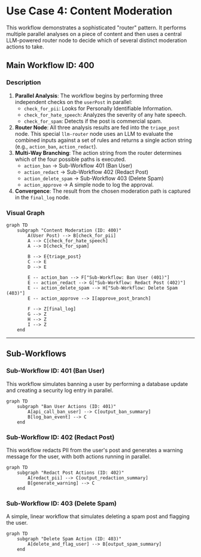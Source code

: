 # Use Case 4: Content Moderation

This workflow demonstrates a sophisticated "router" pattern. It performs multiple parallel analyses on a piece of content and then uses a central LLM-powered router node to decide which of several distinct moderation actions to take.

## Main Workflow ID: 400

### Description

1. **Parallel Analysis**: The workflow begins by performing three independent checks on the `userPost` in parallel:
    - `check_for_pii`: Looks for Personally Identifiable Information.
    - `check_for_hate_speech`: Analyzes the severity of any hate speech.
    - `check_for_spam`: Detects if the post is commercial spam.
2. **Router Node**: All three analysis results are fed into the `triage_post` node. This special `llm-router` node uses an LLM to evaluate the combined inputs against a set of rules and returns a single action string (e.g., `action_ban`, `action_redact`).
3. **Multi-Way Branching**: The action string from the router determines which of the four possible paths is executed.
    - `action_ban` -> Sub-Workflow 401 (Ban User)
    - `action_redact` -> Sub-Workflow 402 (Redact Post)
    - `action_delete_spam` -> Sub-Workflow 403 (Delete Spam)
    - `action_approve` -> A simple node to log the approval.
4. **Convergence**: The result from the chosen moderation path is captured in the `final_log` node.

### Visual Graph

```mermaid
graph TD
    subgraph "Content Moderation (ID: 400)"
        A(User Post) --> B[check_for_pii]
        A --> C[check_for_hate_speech]
        A --> D[check_for_spam]

        B --> E{triage_post}
        C --> E
        D --> E

        E -- action_ban --> F["Sub-Workflow: Ban User (401)"]
        E -- action_redact --> G["Sub-Workflow: Redact Post (402)"]
        E -- action_delete_spam --> H["Sub-Workflow: Delete Spam (403)"]
        E -- action_approve --> I[approve_post_branch]

        F --> Z[final_log]
        G --> Z
        H --> Z
        I --> Z
    end
```

---

## Sub-Workflows

### Sub-Workflow ID: 401 (Ban User)

This workflow simulates banning a user by performing a database update and creating a security log entry in parallel.

```mermaid
graph TD
    subgraph "Ban User Actions (ID: 401)"
        A[api_call_ban_user] --> C[output_ban_summary]
        B[log_ban_event] --> C
    end
```

### Sub-Workflow ID: 402 (Redact Post)

This workflow redacts PII from the user's post and generates a warning message for the user, with both actions running in parallel.

```mermaid
graph TD
    subgraph "Redact Post Actions (ID: 402)"
        A[redact_pii] --> C[output_redaction_summary]
        B[generate_warning] --> C
    end
```

### Sub-Workflow ID: 403 (Delete Spam)

A simple, linear workflow that simulates deleting a spam post and flagging the user.

```mermaid
graph TD
    subgraph "Delete Spam Action (ID: 403)"
        A[delete_and_flag_user] --> B[output_spam_summary]
    end
```
